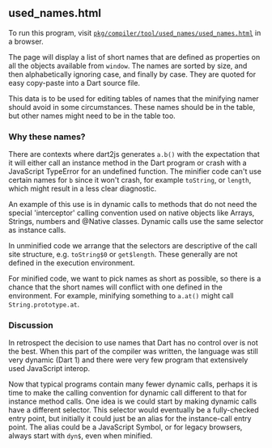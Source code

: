 ## used_names.html

To run this program, visit
[`pkg/compiler/tool/used_names/used_names.html`](used_names.html) in a browser.

The page will display a list of short names that are defined as properties on
all the objects available from `window`. The names are sorted by size, and then
alphabetically ignoring case, and finally by case. They are quoted for easy
copy-paste into a Dart source file.

This data is to be used for editing tables of names that the minifying namer
should avoid in some circumstances.  These names should be in the table, but
other names might need to be in the table too.

### Why these names?

There are contexts where dart2js generates `a.b()` with the expectation that it
will either call an instance method in the Dart program or crash with a
JavaScript TypeError for an undefined function. The minifier code can't use
certain names for `b` since it won't crash, for example `toString`, or `length`,
which might result in a less clear diagnostic.

An example of this use is in dynamic calls to methods that do not need the
special 'interceptor' calling convention used on native objects like Arrays,
Strings, numbers and @Native classes. Dynamic calls use the same selector as
instance calls.

In unminified code we arrange that the selectors are descriptive of the call
site structure, e.g. `toString$0` or `get$length`. These generally are not
defined in the execution environment.

For minified code, we want to pick names as short as possible, so there is a
chance that the short names will conflict with one defined in the environment.
For example, minifying something to `a.at()` might call `String.prototype.at`.

### Discussion

In retrospect the decision to use names that Dart has no control over is not the
best. When this part of the compiler was written, the language was still very
dynamic (Dart 1) and there were very few program that extensively used
JavaScript interop.

Now that typical programs contain many fewer dynamic calls, perhaps it is time
to make the calling convention for dynamic call different to that for instance
method calls. One idea is we could start by making dynamic calls have a
different selector. This selector would eventually be a fully-checked entry
point, but initially it could just be an alias for the instance-call entry
point. The alias could be a JavaScript Symbol, or for legacy browsers, always
start with `dyn$`, even when minified.



